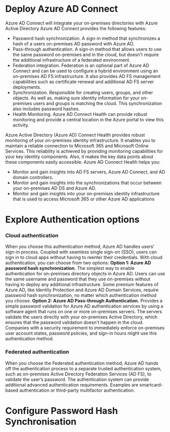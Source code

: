 # Deploy Azure AD Connect
Azure AD Connect will integrate your on-premises directories with Azure Active Directory
Azure AD Connect provides the following features:
- Password hash synchronization. A sign-in method that synchronizes a hash of a users on-premises AD password with Azure AD.
- Pass-through authentication. A sign-in method that allows users to use the same password on-premises and in the cloud, but doesn't require the additional infrastructure of a federated environment.
- Federation integration. Federation is an optional part of Azure AD Connect and can be used to configure a hybrid environment using an on-premises AD FS infrastructure. It also provides AD FS management capabilities such as certificate renewal and additional AD FS server deployments.
- Synchronization. Responsible for creating users, groups, and other objects. As well as, making sure identity information for your on-premises users and groups is matching the cloud. This synchronization also includes password hashes.
- Health Monitoring. Azure AD Connect Health can provide robust monitoring and provide a central location in the Azure portal to view this activity.

Azure Active Directory (Azure AD) Connect Health provides robust monitoring of your on-premises identity infrastructure. It enables you to maintain a reliable connection to Microsoft 365 and Microsoft Online Services. This reliability is achieved by providing monitoring capabilities for your key identity components. Also, it makes the key data points about these components easily accessible. Azure AD Connect Health helps you:
- Monitor and gain insights into AD FS servers, Azure AD Connect, and AD domain controllers.
- Monitor and gain insights into the synchronizations that occur between your on-premises AD DS and Azure AD.
- Monitor and gain insights into your on-premises identity infrastructure that is used to access Microsoft 365 or other Azure AD applications

# Explore Authentication options
### Cloud authentication
When you choose this authentication method, Azure AD handles users' sign-in process. Coupled with seamless single sign-on (SSO), users can sign in to cloud apps without having to reenter their credentials. With cloud authentication, you can choose from two options:
**Option 1: Azure AD password hash synchronization.** The simplest way to enable authentication for on-premises directory objects in Azure AD. Users can use the same username and password that they use on-premises without having to deploy any additional infrastructure. Some premium features of Azure AD, like Identity Protection and Azure AD Domain Services, require password hash synchronization, no matter which authentication method you choose.
**Option 2: Azure AD Pass-through Authentication.** Provides a simple password validation for Azure AD authentication services by using a software agent that runs on one or more on-premises servers. The servers validate the users directly with your on-premises Active Directory, which ensures that the password validation doesn't happen in the cloud. Companies with a security requirement to immediately enforce on-premises user account states, password policies, and sign-in hours might use this authentication method.
### Federated authentication
When you choose the Federated authentication method, Azure AD hands off the authentication process to a separate trusted authentication system, such as on-premises Active Directory Federation Services (AD FS), to validate the user’s password.
The authentication system can provide additional advanced authentication requirements. Examples are smartcard-based authentication or third-party multifactor authentication.

# Configure Password Hash Synchronisation
